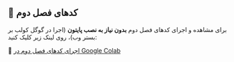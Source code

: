 ## 📌 کدهای فصل دوم

برای مشاهده و اجرای کدهای فصل دوم **بدون نیاز به نصب پایتون** (اجرا در گوگل کولب بر بستر وب)، روی لینک زیر کلیک کنید:

🔗 [اجرای کدهای فصل دوم در Google Colab](https://colab.research.google.com/github/ML-OilGas/Book/blob/main/فصل2/Chapter2.ipynb)
